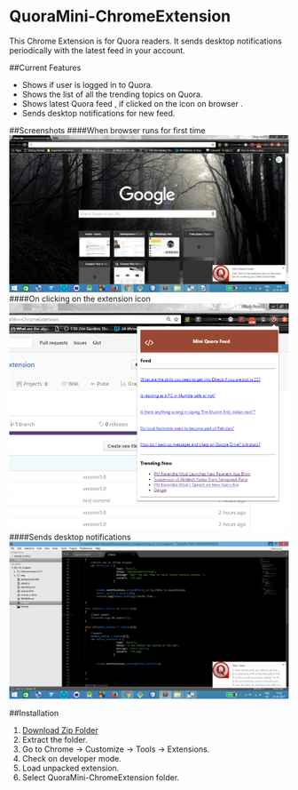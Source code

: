 # QuoraMini-ChromeExtension
This Chrome Extension is for Quora readers. It sends desktop notifications periodically with the latest feed in your account.

##Current Features
* Shows if user is logged in to Quora.
* Shows the list of all the trending topics on Quora.
* Shows latest Quora feed , if clicked on the icon on browser .
* Sends desktop notifications for new feed.

##Screenshots
####When browser runs for first time
![AN IMAGE IS SUPPOSED TO BE HERE](img/login.png)
####On clicking on the extension icon
![AN IMAGE IS SUPPOSED TO BE HERE](img/feed.PNG)
####Sends desktop notifications
![AN IMAGE IS SUPPOSED TO BE HERE](img/s1.png)

##Installation
1. [Download Zip Folder](https://github.com/nileshprasad137/QuoraMini-ChromeExtension/archive/master.zip)
2. Extract the folder.
3. Go to Chrome -> Customize -> Tools -> Extensions.
4. Check on developer mode.
5. Load unpacked extension.
6. Select QuoraMini-ChromeExtension folder.

